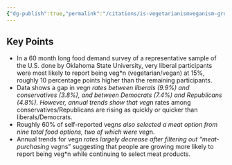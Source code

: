 ```yaml
---
{"dg-publish":true,"permalink":"/citations/is-vegetarianismveganism-growing-more-partisan-over-time-rethink-priorities/","tags":["#veg_diets"],"created":"2025-10-23T17:42:44.450+01:00","updated":"2025-10-23T18:12:10.177+01:00"}
---
```


## Key Points
* In a 60 month long food demand survey of a representative sample of the U.S. done by Oklahoma State University, very liberal participants were most likely to report being veg*n (vegetarian/vegan) at 15%, roughly 10 percentage points higher than the remaining participants.
* Data shows a gap in veg*n rates between liberals (9.9%) and conservatives (3.8%), and between Democrats (7.4%) and Republicans (4.8%). However, annual trends show that veg*n rates among conservatives/Republicans are rising as quickly or quicker than liberals/Democrats.
* Roughly 60% of self-reported veg*ns also selected a meat option from nine total food options, two of which were veg*n.
* Annual trends for veg*n rates largely decrease after filtering out “meat-purchasing veg*ns” suggesting that people are growing more likely to report being veg*n while continuing to select meat products.
